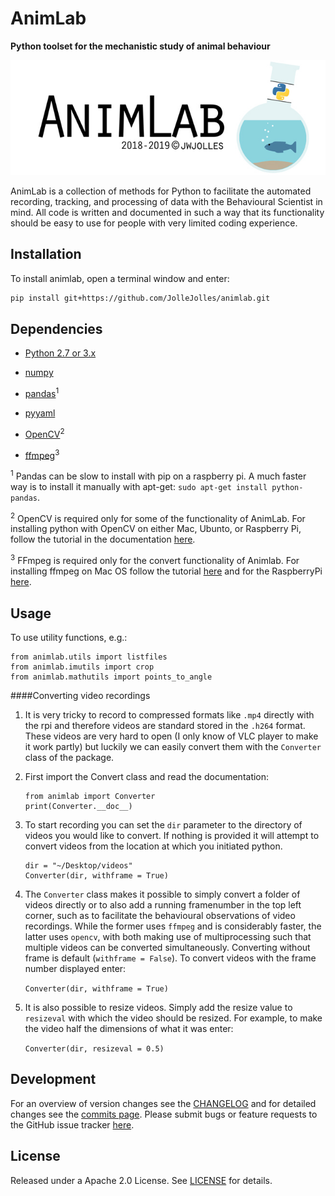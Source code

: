 # AnimLab
**Python toolset for the mechanistic study of animal behaviour**

![logo](https://github.com/JolleJolles/animlab/blob/master/animlab-logo.jpg)

AnimLab is a collection of methods for Python to facilitate the automated recording, tracking, and processing of data with the Behavioural Scientist in mind. All code is written and documented in such a way that its functionality should be easy to use for people with very limited coding experience.

Installation
------------

To install animlab, open a terminal window and enter:
```bash
pip install git+https://github.com/JolleJolles/animlab.git
```

Dependencies
------------

- [Python 2.7 or 3.x](http://www.python.org)

- [numpy](http://www.numpy.org)

- [pandas](https://pandas.pydata.org)<sup>1</sup>

- [pyyaml](https://pyyaml.org)

- [OpenCV](http://opencv.org)<sup>2</sup>

- [ffmpeg](http://ffmpeg.org)<sup>3</sup>

<sup>1</sup> Pandas can be slow to install with pip on a raspberry pi. A much faster way is to install it manually with apt-get: `sudo apt-get install python-pandas`.

<sup>2</sup> OpenCV is required only for some of the functionality of AnimLab. For installing python with OpenCV on either Mac, Ubunto, or Raspberry Pi, follow the tutorial in the documentation [here](https://github.com/JolleJolles/animlab/tree/master/docs/install-opencv.md).

<sup>3</sup> FFmpeg is required only for the convert functionality of Animlab. For installing ffmpeg on Mac OS follow the tutorial [here](https://github.com/JolleJolles/animlab/blob/master/docs/install-ffmpeg-for-mac.md) and for the RaspberryPi [here](https://github.com/JolleJolles/animlab/blob/master/docs/install-ffmpeg-with-h264.md).

Usage
--------
To use utility functions, e.g.:

    from animlab.utils import listfiles
    from animlab.imutils import crop
    from animlab.mathutils import points_to_angle

   
####Converting video recordings
1. It is very tricky to record to compressed formats like `.mp4` directly with the rpi and therefore videos are standard stored in the `.h264` format. These videos are very hard to open (I only know of VLC player to make it work partly) but luckily we can easily convert them with the `Converter` class of the package.

2. First import the Convert class and read the documentation:

    ```
    from animlab import Converter
    print(Converter.__doc__)
    ```

3. To start recording you can set the `dir` parameter to the directory of videos you would like to convert. If nothing is provided it will attempt to convert videos from the location at which you initiated python.

	```
	dir = "~/Desktop/videos"
	Converter(dir, withframe = True)
	```

4. The `Converter` class makes it possible to simply convert a folder of videos directly or to also add a running framenumber in the top left corner, such as to facilitate the behavioural observations of video recordings. While the former uses `ffmpeg` and is considerably faster, the latter uses `opencv`, with both making use of multiprocessing such that multiple videos can be converted simultaneously. Converting without frame is default (`withframe = False`). To convert videos with the frame number displayed enter:

	`Converter(dir, withframe = True)`

5. It is also possible to resize videos. Simply add the resize value to `resizeval` with which the video should be resized. For example, to make the video half the dimensions of what it was enter:

	`Converter(dir, resizeval = 0.5)`

Development
--------
For an overview of version changes see the [CHANGELOG](https://github.com/JolleJolles/animlab/blob/master/CHANGELOG) and for detailed changes see the [commits page](https://github.com/JolleJolles/animlab/commits/). Please submit bugs or feature requests to the GitHub issue tracker [here](https://github.com/JolleJolles/animlab/issues).

License
--------
Released under a Apache 2.0 License. See [LICENSE](https://github.com/JolleJolles/animlab/blob/master/LICENSE) for details.
